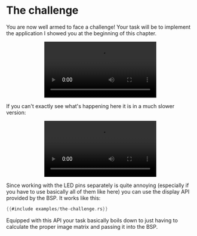 # The challenge

You are now well armed to face a challenge! Your task will be to implement the application I showed
you at the beginning of this chapter.

<p align="center">
<video src="../assets/roulette_fast.mp4" loop autoplay>
</p>

If you can't exactly see what's happening here it is in a much slower version:

<p align="center">
<video src="../assets/roulette_slow.mp4" loop autoplay>
</p>

Since working with the LED pins separately is quite annoying
(especially if you have to use basically all of them like here)
you can use the display API provided by the BSP. It works like this:

```rust
{{#include examples/the-challenge.rs}}
```

Equipped with this API your task basically boils down to just having
to calculate the proper image matrix and passing it into the BSP.
